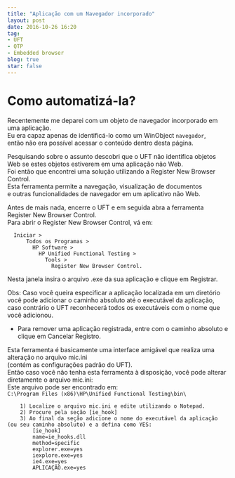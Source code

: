 ```yaml
---
title: "Aplicação com um Navegador incorporado"
layout: post
date: 2016-10-26 16:20
tag:
- UFT
- QTP
- Embedded browser
blog: true
star: false
---
```

  
Como automatizá-la?
===================
  
  
Recentemente me deparei com um objeto de navegador incorporado em uma aplicação.  
Eu era capaz apenas de identificá-lo como um WinObject `navegador`,  
então não era possível acessar o conteúdo dentro desta página.  
  
Pesquisando sobre o assunto descobri que o UFT não identifica objetos Web se estes objetos estiverem em uma aplicação não Web.  
Foi então que encontrei uma solução utilizando a Register New Browser Control.  
Esta ferramenta permite a navegação, visualização de documentos  
e outras funcionalidades de navegador em um aplicativo não Web.  
  
Antes de mais nada, encerre o UFT e em seguida abra a ferramenta Register New Browser Control.  
Para abrir o Register New Browser Control, vá em:  
   
```
  Iniciar > 
      Todos os Programas > 
        HP Software > 
          HP Unified Functional Testing > 
            Tools > 
              Register New Browser Control.
```
  
Nesta janela insira o arquivo .exe da sua aplicação e clique em Registrar.  
  
Obs: Caso você queira especificar a aplicação localizada em um diretório  
você pode adicionar o caminho absoluto até o executável da aplicação,  
caso contrário o UFT reconhecerá todos os executáveis com o nome que você adicionou.
  
* Para remover uma aplicação registrada, entre com o caminho absoluto e clique em Cancelar Registro.  
  
Esta ferramenta é basicamente uma interface amigável que realiza uma alteração no arquivo mic.ini  
(contém as configurações padrão do UFT).  
Então caso você não tenha esta ferramenta à disposição, você pode alterar diretamente o arquivo mic.ini:   
Este arquivo pode ser encontrado em:  
    `C:\Program Files (x86)\HP\Unified Functional Testing\bin\`   
  
```
    1) Localize o arquivo mic.ini e edite utilizando o Notepad.  
    2) Procure pela seção [ie_hook] 
    3) Ao final da seção adicione o nome do executável da aplicação (ou seu caminho absoluto) e a defina como YES:  
        [ie_hook]  
        name=ie_hooks.dll  
        method=specific  
        explorer.exe=yes  
        iexplore.exe=yes  
        ie4.exe=yes  
        APLICAÇÃO.exe=yes  
```
